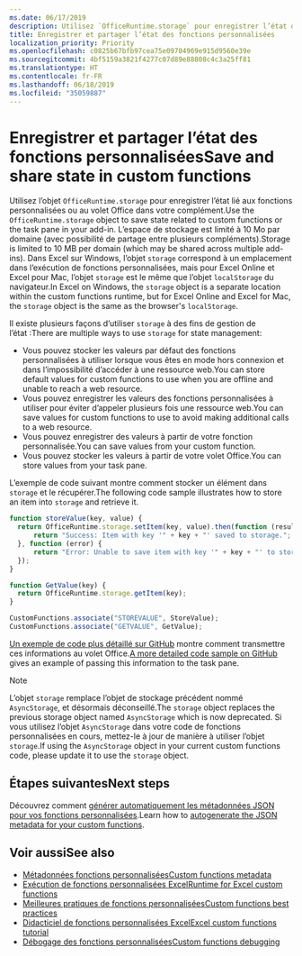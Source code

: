 ```yaml
---
ms.date: 06/17/2019
description: Utilisez `OfficeRuntime.storage` pour enregistrer l’état des fonctions personnalisées.
title: Enregistrer et partager l’état des fonctions personnalisées
localization_priority: Priority
ms.openlocfilehash: c0825b67bfb97cea75e09704969e915d9560e39e
ms.sourcegitcommit: 4bf5159a3821f4277c07d89e88808c4c3a25ff81
ms.translationtype: HT
ms.contentlocale: fr-FR
ms.lasthandoff: 06/18/2019
ms.locfileid: "35059887"
---
```

# <a name="save-and-share-state-in-custom-functions"></a><span data-ttu-id="e70dd-103">Enregistrer et partager l’état des fonctions personnalisées</span><span class="sxs-lookup"><span data-stu-id="e70dd-103">Save and share state in custom functions</span></span>

<span data-ttu-id="e70dd-104">Utilisez l’objet `OfficeRuntime.storage` pour enregistrer l’état lié aux fonctions personnalisées ou au volet Office dans votre complément.</span><span class="sxs-lookup"><span data-stu-id="e70dd-104">Use the `OfficeRuntime.storage` object to save state related to custom functions or the task pane in your add-in.</span></span> <span data-ttu-id="e70dd-105">L’espace de stockage est limité à 10 Mo par domaine (avec possibilité de partage entre plusieurs compléments).</span><span class="sxs-lookup"><span data-stu-id="e70dd-105">Storage is limited to 10 MB per domain (which may be shared across multiple add-ins).</span></span> <span data-ttu-id="e70dd-106">Dans Excel sur Windows, l’objet `storage` correspond à un emplacement dans l’exécution de fonctions personnalisées, mais pour Excel Online et Excel pour Mac, l’objet `storage` est le même que l’objet `localStorage` du navigateur.</span><span class="sxs-lookup"><span data-stu-id="e70dd-106">In Excel on Windows, the `storage` object is a separate location within the custom functions runtime, but for Excel Online and Excel for Mac, the `storage` object is the same as the browser's `localStorage`.</span></span>

<span data-ttu-id="e70dd-107">Il existe plusieurs façons d’utiliser `storage` à des fins de gestion de l’état :</span><span class="sxs-lookup"><span data-stu-id="e70dd-107">There are multiple ways to use `storage` for state management:</span></span>

- <span data-ttu-id="e70dd-108">Vous pouvez stocker les valeurs par défaut des fonctions personnalisées à utiliser lorsque vous êtes en mode hors connexion et dans l’impossibilité d’accéder à une ressource web.</span><span class="sxs-lookup"><span data-stu-id="e70dd-108">You can store default values for custom functions to use when you are offline and unable to reach a web resource.</span></span>
- <span data-ttu-id="e70dd-109">Vous pouvez enregistrer les valeurs des fonctions personnalisées à utiliser pour éviter d’appeler plusieurs fois une ressource web.</span><span class="sxs-lookup"><span data-stu-id="e70dd-109">You can save values for custom functions to use to avoid making additional calls to a web resource.</span></span>
- <span data-ttu-id="e70dd-110">Vous pouvez enregistrer des valeurs à partir de votre fonction personnalisée.</span><span class="sxs-lookup"><span data-stu-id="e70dd-110">You can save values from your custom function.</span></span>
- <span data-ttu-id="e70dd-111">Vous pouvez stocker les valeurs à partir de votre volet Office.</span><span class="sxs-lookup"><span data-stu-id="e70dd-111">You can store values from your task pane.</span></span>

<span data-ttu-id="e70dd-112">L’exemple de code suivant montre comment stocker un élément dans `storage` et le récupérer.</span><span class="sxs-lookup"><span data-stu-id="e70dd-112">The following code sample illustrates how to store an item into `storage` and retrieve it.</span></span>

```js
function storeValue(key, value) {
  return OfficeRuntime.storage.setItem(key, value).then(function (result) {
      return "Success: Item with key '" + key + "' saved to storage.";
  }, function (error) {
      return "Error: Unable to save item with key '" + key + "' to storage. " + error;
  });
}

function GetValue(key) {
  return OfficeRuntime.storage.getItem(key);
}

CustomFunctions.associate("STOREVALUE", StoreValue);
CustomFunctions.associate("GETVALUE", GetValue);
```

<span data-ttu-id="e70dd-113">[Un exemple de code plus détaillé sur GitHub](https://github.com/OfficeDev/PnP-OfficeAddins/tree/master/Excel-custom-functions/AsyncStorage) montre comment transmettre ces informations au volet Office.</span><span class="sxs-lookup"><span data-stu-id="e70dd-113">[A more detailed code sample on GitHub](https://github.com/OfficeDev/PnP-OfficeAddins/tree/master/Excel-custom-functions/AsyncStorage) gives an example of passing this information to the task pane.</span></span>

>[!NOTE]
> <span data-ttu-id="e70dd-114">L’objet `storage` remplace l’objet de stockage précédent nommé `AsyncStorage`, et désormais déconseillé.</span><span class="sxs-lookup"><span data-stu-id="e70dd-114">The `storage` object replaces the previous storage object named `AsyncStorage` which is now deprecated.</span></span> <span data-ttu-id="e70dd-115">Si vous utilisez l’objet `AsyncStorage` dans votre code de fonctions personnalisées en cours, mettez-le à jour de manière à utiliser l’objet `storage`.</span><span class="sxs-lookup"><span data-stu-id="e70dd-115">If using the `AsyncStorage` object in your current custom functions code, please update it to use the `storage` object.</span></span>

## <a name="next-steps"></a><span data-ttu-id="e70dd-116">Étapes suivantes</span><span class="sxs-lookup"><span data-stu-id="e70dd-116">Next steps</span></span>
<span data-ttu-id="e70dd-117">Découvrez comment [générer automatiquement les métadonnées JSON pour vos fonctions personnalisées](custom-functions-json-autogeneration.md).</span><span class="sxs-lookup"><span data-stu-id="e70dd-117">Learn how to [autogenerate the JSON metadata for your custom functions](custom-functions-json-autogeneration.md).</span></span> 

## <a name="see-also"></a><span data-ttu-id="e70dd-118">Voir aussi</span><span class="sxs-lookup"><span data-stu-id="e70dd-118">See also</span></span>

* [<span data-ttu-id="e70dd-119">Métadonnées fonctions personnalisées</span><span class="sxs-lookup"><span data-stu-id="e70dd-119">Custom functions metadata</span></span>](custom-functions-json.md)
* [<span data-ttu-id="e70dd-120">Exécution de fonctions personnalisées Excel</span><span class="sxs-lookup"><span data-stu-id="e70dd-120">Runtime for Excel custom functions</span></span>](custom-functions-runtime.md)
* [<span data-ttu-id="e70dd-121">Meilleures pratiques de fonctions personnalisées</span><span class="sxs-lookup"><span data-stu-id="e70dd-121">Custom functions best practices</span></span>](custom-functions-best-practices.md)
* [<span data-ttu-id="e70dd-122">Didacticiel de fonctions personnalisées Excel</span><span class="sxs-lookup"><span data-stu-id="e70dd-122">Excel custom functions tutorial</span></span>](../tutorials/excel-tutorial-create-custom-functions.md)
* [<span data-ttu-id="e70dd-123">Débogage des fonctions personnalisées</span><span class="sxs-lookup"><span data-stu-id="e70dd-123">Custom functions debugging</span></span>](custom-functions-debugging.md)
